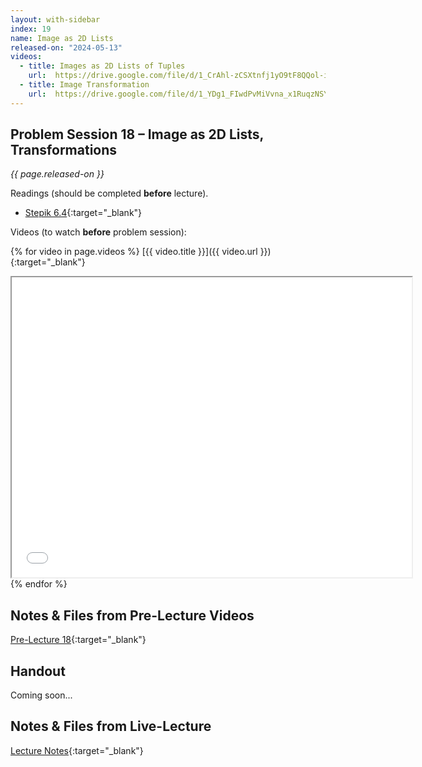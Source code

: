 ```yaml
---
layout: with-sidebar
index: 19
name: Image as 2D Lists
released-on: "2024-05-13"
videos:
  - title: Images as 2D Lists of Tuples
    url:  https://drive.google.com/file/d/1_CrAhl-zCSXtnfj1yO9tF8QQol-iolln/preview
  - title: Image Transformation
    url:  https://drive.google.com/file/d/1_YDg1_FIwdPvMiVvna_x1RuqzNSY3Wgk/preview
---
```


## Problem Session 18 – Image as 2D Lists, Transformations

_{{ page.released-on }}_

Readings (should be completed **before** lecture). 
- [Stepik 6.4](https://stepik.org/lesson/567192/step/1?unit=561465){:target="_blank"}

Videos (to watch **before** problem session):

{% for video in page.videos %}
[{{ video.title }}]({{ video.url }}){:target="_blank"}

<iframe src="{{ video.url }}/preview" width="640" height="480" allow="autoplay"></iframe>
{% endfor %}

## Notes & Files from Pre-Lecture Videos

[Pre-Lecture 18](https://github.com/ucsd-cse8a-sp24/ucsd-cse8a-sp24.github.io/tree/main/_pre-lectures/lecture-18){:target="_blank"}

## Handout

Coming soon...

## Notes & Files from Live-Lecture

[Lecture Notes](https://drive.google.com/drive/folders/130fehsELmYCNU6acGOaJ2hFS8rdbuSBp?usp=sharing){:target="_blank"}

